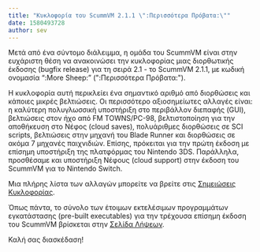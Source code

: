 ```yaml
---
title: "Κυκλοφορία του ScummVM 2.1.1 \":Περισσότερα Πρόβατα:\""
date: 1580493728
author: sev
---
```


Μετά από ένα σύντομο διάλειμμα, η ομάδα του ScummVM είναι στην ευχάριστη θέση να ανακοινώσει την κυκλοφορίας μιας διορθωτικής έκδοσης (bugfix release) για τη σειρά 2.1 - το ScummVM 2.1.1, με κωδική ονομασία “:More Sheep:” (":Περισσότερα Πρόβατα:").

Η κυκλοφορία αυτή περικλείει ένα σημαντικό αριθμό από διορθώσεις και κάποιες μικρές βελτιώσεις. Οι περισσότερο αξιοσημείωτες αλλαγές είναι: η καλύτερη πολυγλωσσική υποστήριξη στο περιβάλλον διεπαφής (GUI), βελτιώσεις στον ήχο από FM TOWNS/PC-98, βελτιστοποίηση για την αποθήκευση στο Νέφος (cloud saves), πολυάριθμες διορθώσεις σε SCI scripts, βελτιώσεις στην μηχανή του Blade Runner και διορθώσεις σε ακόμα 7 μηχανές παιχνιδιών. Επίσης, πρόκειται για την πρώτη έκδοση με επίσημη υποστήριξη της πλατφόρμας του Nintendo 3DS. Παράλληλα, προσθέσαμε και υποστήριξη Νέφους (cloud support) στην έκδοση του ScummVM για το Nintendo Switch.

Μια πλήρης λίστα των αλλαγών μπορείτε να βρείτε στις [Σημειώσεις Κυκλοφορίας](https://www.scummvm.org/frs/scummvm/2.1.1/ReleaseNotes.html).

Όπως πάντα, το σύνολο των έτοιμων εκτελέσιμων προγραμμάτων εγκατάστασης (pre-built executables) για την τρέχουσα επίσημη έκδοση του ScummVM βρίσκεται στην [Σελίδα Λήψεων](/downloads/).

Καλή σας διασκέδαση!
